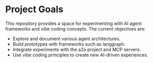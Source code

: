 # Project Goals

This repository provides a space for experimenting with AI agent frameworks and vibe coding concepts. The current objectives are:

- Explore and document various agent architectures.
- Build prototypes with frameworks such as langgraph.
- Integrate experiments with the a2a project and MCP servers.
- Use vibe coding principles to create new AI-driven experiences.

